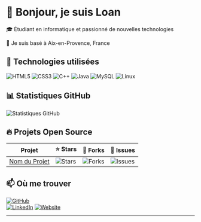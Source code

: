 # 👋 Bonjour, je suis Loan  

🎓 Étudiant en informatique et passionné de nouvelles technologies  

📍 Je suis basé à Aix-en-Provence, France  

## 🚀 Technologies utilisées  
![HTML5](https://img.shields.io/badge/HTML5-E34F26?style=for-the-badge&logo=html5&logoColor=white)
![CSS3](https://img.shields.io/badge/CSS3-1572B6?style=for-the-badge&logo=css3&logoColor=white)
![C++](https://img.shields.io/badge/C++-00599C?style=for-the-badge&logo=c%2B%2B&logoColor=white)
![Java](https://img.shields.io/badge/Java-007396?style=for-the-badge&logo=java&logoColor=white)
![MySQL](https://img.shields.io/badge/MySQL-4479A1?style=for-the-badge&logo=mysql&logoColor=white)
![Linux](https://img.shields.io/badge/Linux-FCC624?style=for-the-badge&logo=linux&logoColor=black)

## 📊 Statistiques GitHub  
![Statistiques GitHub](https://github-readme-stats.vercel.app/api?username=Loan&show_icons=true&theme=radical)  

## 🔥 Projets Open Source  
| Projet | ⭐ Stars | 🍴 Forks | 🚀 Issues |  
|--------|---------|---------|----------|  
| [Nom du Projet](https://github.com/Loan/NomDuProjet) | ![Stars](https://img.shields.io/github/stars/Loan/NomDuProjet?style=social) | ![Forks](https://img.shields.io/github/forks/Loan/NomDuProjet?style=social) | ![Issues](https://img.shields.io/github/issues/Loan/NomDuProjet) |

## 📫 Où me trouver  
[![GitHub](https://img.shields.io/badge/GitHub-100000?style=for-the-badge&logo=github)](https://github.com/a24012091)  
[![LinkedIn](https://img.shields.io/badge/LinkedIn-0077B5?style=for-the-badge&logo=linkedin)](https://linkedin.com/in/oan-allard-070605348)
[![Website](https://img.shields.io/badge/Website-000000?style=for-the-badge&logo=GoogleChrome&logoColor=white)](https://loan-allard.fr)

---
